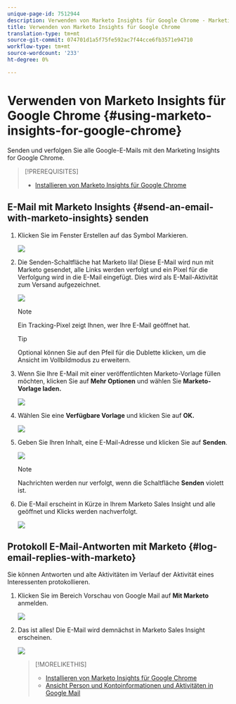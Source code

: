 ```yaml
---
unique-page-id: 7512944
description: Verwenden von Marketo Insights für Google Chrome - Marketing Docs - Produktdokumentation
title: Verwenden von Marketo Insights für Google Chrome
translation-type: tm+mt
source-git-commit: 074701d1a5f75fe592ac7f44cce6fb3571e94710
workflow-type: tm+mt
source-wordcount: '233'
ht-degree: 0%

---
```



# Verwenden von Marketo Insights für Google Chrome {#using-marketo-insights-for-google-chrome}

Senden und verfolgen Sie alle Google-E-Mails mit den Marketing Insights for Google Chrome.

>[!PREREQUISITES]
>
>* [Installieren von Marketo Insights für Google Chrome](install-marketo-insights-for-google-chrome.md)

>



## E-Mail mit Marketo Insights {#send-an-email-with-marketo-insights} senden

1. Klicken Sie im Fenster Erstellen auf das Symbol Markieren.

   ![](assets/image2015-10-5-14-3a57-3a53.png)

1. Die Senden-Schaltfläche hat Marketo lila! Diese E-Mail wird nun mit Marketo gesendet, alle Links werden verfolgt und ein Pixel für die Verfolgung wird in die E-Mail eingefügt. Dies wird als E-Mail-Aktivität zum Versand aufgezeichnet.

   ![](assets/image2015-10-5-15-3a2-3a21.png)

   >[!NOTE]
   >
   >Ein Tracking-Pixel zeigt Ihnen, wer Ihre E-Mail geöffnet hat.

   >[!TIP]
   >
   >Optional können Sie auf den Pfeil für die Dublette klicken, um die Ansicht im Vollbildmodus zu erweitern.

1. Wenn Sie Ihre E-Mail mit einer veröffentlichten Marketo-Vorlage füllen möchten, klicken Sie auf **Mehr Optionen** und wählen Sie **Marketo-Vorlage laden.**

   ![](assets/image2015-10-5-15-3a6-3a50.png)

1. Wählen Sie eine **Verfügbare Vorlage** und klicken Sie auf **OK.**

   ![](assets/image2015-10-5-15-3a11-3a44.png)

1. Geben Sie Ihren Inhalt, eine E-Mail-Adresse und klicken Sie auf **Senden**.

   ![](assets/image2015-10-6-14-3a37-3a32.png)

   >[!NOTE]
   >
   >Nachrichten werden nur verfolgt, wenn die Schaltfläche **Senden** violett ist.

1. Die E-Mail erscheint in Kürze in Ihrem Marketo Sales Insight und alle geöffnet und Klicks werden nachverfolgt.

   ![](assets/image2015-4-23-16-3a59-3a43.png)

## Protokoll E-Mail-Antworten mit Marketo {#log-email-replies-with-marketo}

Sie können Antworten und alte Aktivitäten im Verlauf der Aktivität eines Interessenten protokollieren.

1. Klicken Sie im Bereich Vorschau von Google Mail auf **Mit Marketo** anmelden.

   ![](assets/image2015-4-23-17-3a0-3a42.png)

1. Das ist alles! Die E-Mail wird demnächst in Marketo Sales Insight erscheinen.

   ![](assets/image2015-4-23-17-3a1-3a26.png)

   >[!MORELIKETHIS]
   >
   >
   >    
   >    
   >    * [Installieren von Marketo Insights für Google Chrome](install-marketo-insights-for-google-chrome.md)
   >    * [Ansicht Person und Kontoinformationen und Aktivitäten in Google Mail](view-person-and-account-information-and-activities-in-google-mail.md)


